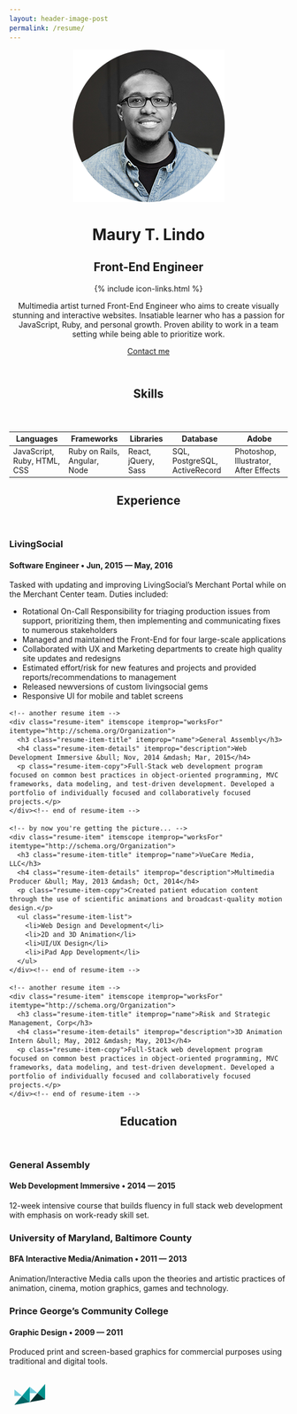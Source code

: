 ```yaml
---
layout: header-image-post
permalink: /resume/
---
```


<head lang="en">
  <meta charset="utf-8">
  <meta http-equiv="X-UA-Compatible" content="IE=edge">
  <meta name="viewport" content="width=device-width, initial-scale=1">
  <title>Maury Lindo's Resume</title>
  <meta name="description" content="Resume of Maury T. Lindo">
</head>

<div class="resume-wrapper" itemscope itemtype="http://schema.org/Person">
  <header class="resume-page-header">
    <!-- You can turn off the avatar in _config.yml by setting to false -->
    <img src="/img/headshot.png" alt="my photo" class="resume-avatar" itemprop="image">
    <!-- Your name is defined in the _config.yml file -->
    <h1 class="resume-header-name" itemprop="name">Maury T. Lindo</h1>
    <div class="resume-title-bar">
      <!-- Your title is also defined in the _config.yml file -->
      <h2 class="resume-header-title" itemprop="jobTitle">Front-End Engineer</h2>
      <!-- This is the markup for the icon links; moved out to an include because it's very verbose, and you shouldn't ever need to edit the markup (unless you want to re-order the icons); if you want to customize which links appear, define them in the _config.yml file -->
      {% include icon-links.html %}
    </div>
    <div class="resume-executive-summary" itemprop="description">
      <p class="resume-p">Multimedia artist turned Front-End Engineer who aims to create visually stunning and interactive websites. Insatiable learner who has a passion for JavaScript, Ruby, and personal growth. Proven ability to work in a team setting while being able to prioritize work.</p>
    </div>
    <a href="mailto:mo@cagedcrown.com" class="resume-contact-button" itemprop="email">Contact me</a>
    <!-- <a class="resume-contact-button-not-looking">I'm not looking for work right now.</a> -->
  </header>

  <!-- begin Skills -->
  <section class="resume-content-section">
    <header class="resume-section-header">
      <h2>Skills</h2>
    </header>
    <table class="skills-table">
      <thead>
        <tr>
          <th>Languages</th>
          <th>Frameworks</th>
          <th>Libraries</th>
          <th>Database</th>
          <th>Adobe</th>
        </tr>
      </thead>
      <tbody>
        <tr>
          <td data-label="Languages">JavaScript, Ruby, HTML, CSS</td>
          <td data-label="Frameworks">Ruby on Rails, Angular, Node</td>
          <td data-label="Libraries">React, jQuery, Sass</td>
          <td data-label="Database">SQL, PostgreSQL, ActiveRecord</td>
          <td data-label="Adobe">Photoshop, Illustrator, After Effects</td>
        </tr>
      </tbody>
    </table>
  </section>
  <!-- end Skills -->

  <!-- begin Experience -->
  <section class="resume-content-section">
    <header class="resume-section-header">
      <h2>Experience</h2>
    </header>
    <!-- Duplicate these resume-item elements and edit accordingly for each job you want to add here -->
    <div class="resume-item" itemscope itemprop="worksFor" itemtype="http://schema.org/Organization">
      <h3 class="resume-item-title" itemprop="name">LivingSocial</h3>
      <h4 class="resume-item-details" itemprop="description">Software Engineer &bull; Jun, 2015 &mdash; May, 2016</h4>
      <p class="resume-item-copy">Tasked with updating and improving LivingSocial’s Merchant Portal while on the Merchant Center team. Duties included:</p>
      <ul class="resume-item-list">
        <li>Rotational On-Call Responsibility for triaging production issues from support, prioritizing them, then implementing and communicating fixes to numerous stakeholders</li>
        <li>Managed and maintained the Front-End for four large-scale applications</li>
        <li>Collaborated with UX and Marketing departments to create high quality site updates and redesigns</li>
        <li>Estimated effort/risk for new features and projects and provided reports/recommendations to management</li>
        <li>Released newversions of custom livingsocial gems</li>
        <li>Responsive UI for mobile and tablet screens</li>
      </ul>
    </div><!-- end of resume-item -->

    <!-- another resume item -->
    <div class="resume-item" itemscope itemprop="worksFor" itemtype="http://schema.org/Organization">
      <h3 class="resume-item-title" itemprop="name">General Assembly</h3>
      <h4 class="resume-item-details" itemprop="description">Web Development Immersive &bull; Nov, 2014 &mdash; Mar, 2015</h4>
      <p class="resume-item-copy">Full-Stack web development program focused on common best practices in object-oriented programming, MVC frameworks, data modeling, and test-driven development. Developed a portfolio of individually focused and collaboratively focused projects.</p>
    </div><!-- end of resume-item -->

    <!-- by now you're getting the picture... -->
    <div class="resume-item" itemscope itemprop="worksFor" itemtype="http://schema.org/Organization">
      <h3 class="resume-item-title" itemprop="name">VueCare Media, LLC</h3>
      <h4 class="resume-item-details" itemprop="description">Multimedia Producer &bull; May, 2013 &mdash; Oct, 2014</h4>
      <p class="resume-item-copy">Created patient education content through the use of scientific animations and broadcast-quality motion design.</p>
      <ul class="resume-item-list">
        <li>Web Design and Development</li>
        <li>2D and 3D Animation</li>
        <li>UI/UX Design</li>
        <li>iPad App Development</li>
      </ul>
    </div><!-- end of resume-item -->

    <!-- another resume item -->
    <div class="resume-item" itemscope itemprop="worksFor" itemtype="http://schema.org/Organization">
      <h3 class="resume-item-title" itemprop="name">Risk and Strategic Management, Corp</h3>
      <h4 class="resume-item-details" itemprop="description">3D Animation Intern &bull; May, 2012 &mdash; May, 2013</h4>
      <p class="resume-item-copy">Full-Stack web development program focused on common best practices in object-oriented programming, MVC frameworks, data modeling, and test-driven development. Developed a portfolio of individually focused and collaboratively focused projects.</p>
    </div><!-- end of resume-item -->
  </section>
  <!-- end Experience -->

  <!-- begin Education -->
  <section class="resume-content-section">
    <header class="resume-section-header">
      <h2>Education</h2>
    </header>
    <div class="resume-item" itemscope itemprop="worksFor" itemtype="http://schema.org/CollegeOrUniversity">
      <h3 class="resume-item-title" itemprop="name">General Assembly</h3>
      <h4 class="resume-item-details" itemprop="description">Web Development Immersive &bull; 2014 &mdash; 2015</h4>
      <p class="resume-item-copy">12-week intensive course that builds fluency in full stack web development with emphasis on work-ready skill set.</p>
    </div>
    <div class="resume-item" itemscope itemprop="worksFor" itemtype="http://schema.org/CollegeOrUniversity">
      <h3 class="resume-item-title" itemprop="name">University of Maryland, Baltimore County</h3>
      <h4 class="resume-item-details" itemprop="description">BFA Interactive Media/Animation &bull; 2011 &mdash; 2013</h4>
      <p class="resume-item-copy">Animation/Interactive Media calls upon the theories and artistic practices of animation, cinema, motion graphics, games and technology.</p>
    </div>
    <div class="resume-item" itemscope itemprop="worksFor" itemtype="http://schema.org/CollegeOrUniversity">
      <h3 class="resume-item-title" itemprop="name">Prince George’s Community College</h3>
      <h4 class="resume-item-details" itemprop="description">Graphic Design &bull; 2009 &mdash; 2011</h4>
      <p class="resume-item-copy">Produced print and screen-based graphics for commercial purposes using traditional and digital tools.</p>
    </div>
  </section>
  <!-- end Education -->

  <!-- begin Projects -->
  <!-- <section class="resume-content-section">
    <header class="resume-section-header">
      <h2>Projects</h2>
    </header>
    <div class="resume-item">
      <h3 class="resume-item-title"><a href="http://donutlocator.io">donutfinder.io</a></h3>
      <h4 class="resume-item-details">Founder & Primary Developer &bull; 2012 &mdash; Present</h4>
      <p class="resume-item-copy">Donut Locator is an open source node/ember app that lets users find donuts within a defined radius from their home.</p>
    </div>
    <div class="resume-item">
      <h3 class="resume-item-title">Springfield Donut Eater's User Group</h3>
      <h4 class="resume-item-details">Co-Founder & Organizer &bull; 2007 &mdash; Present</h4>
      <p class="resume-item-copy">DEUG is a local monthly meetup in Springfield where we share all the latest tips and tricks for dat donut lifestyle. I organize the group, and typically eat most of the donuts.</p>
    </div>
  </section> -->
  <!-- end Projects -->

  <!-- begin Recognition -->
  <!-- <section class="resume-content-section">
    <header class="resume-section-header">
      <h2>Recognition</h2>
    </header>
    <div class="resume-item">
      <h3 class="resume-item-title" itemprop="award">Springfield Nuclear Power Plant</h3>
      <h4 class="resume-item-details">Outstanding Achievement &bull; 2010</h4>
      <p class="resume-item-copy">Awarded for stopping a nuclear meltdown, even though I also started it.</p>
    </div>
    <div class="resume-item">
      <h3 class="resume-item-title" itemprop="award">Duff Beer Customer of the year</h3>
      <h4 class="resume-item-details">1997 &mdash; 2001, 2003, 2008 &mdash; 2012</h4>
      <p class="resume-item-copy">Honored by <a href="https://en.wikipedia.org/wiki/Duff_Beer">Duff Beer</a> for being an outstanding customer several years straight. Qualifications included most beer consumed at a bar, most beer purchased, and most beer ralphed.</p>
    </div>
    <div class="resume-item">
      <h3 class="resume-item-title" itemprop="award">Moe's Patron of the Month</h3>
      <h4 class="resume-item-details">12/2001, 8/2004</h4>
      <p class="resume-item-copy">Specifically this prestigious awarded twice for stopping a robber with my belly.</p>
    </div>
  </section> -->
  <!-- end Recognition -->

  <!-- begin Associations -->
  <!-- <section class="resume-content-section">
    <header class="resume-section-header">
      <h2>Associations</h2>
    </header>
    <div class="resume-item">
      <h3 class="resume-item-title"><a href="http://beerfortheworld.com">Beer for the World</a></h3>
      <h4 class="resume-item-details">Volunteer &bull; 2008 &mdash; Present</h4>
      <p class="resume-item-copy">Organized fund drives and participated in fundraising events for the benefit of families in third world countries without proper access to malt beverages.</p>
    </div>
    <div class="resume-item">
      <h3 class="resume-item-title">Springfield Nuclear Workers Labor Union</h3>
      <h4 class="resume-item-details">Member in Good Standin &bull; 1994 &mdash; Present</h4>
      <p class="resume-item-copy">Founding member of the local nuclear workers labor union.</p>
    </div>
  </section> -->
  <!-- end Associations -->

  <!-- begin Links -->
  <!-- <section class="resume-content-section">
    <header class="resume-section-header">
      <h2>Additional Links</h2>
    </header>
    <div class="resume-item">
      <ul class="resume-item-list">
        <li><a href="#">Springfield Poker Club</a></li>
        <li><a href="#">Springfield Donut Eater's User Group</a></li>
      </ul>
    </div>
  </section> -->
  <!-- end Links -->

  <footer class="resume-page-footer">
    <div class="logo">
      <a href="/">
        <svg class="resume-footer-logo" xmlns="http://www.w3.org/2000/svg" xmlns:xlink="http://www.w3.org/1999/xlink" display="block" margin="auto" width="75" height="75" viewBox="0 0 2141.8 1471.8" enable-background="new 0 0 2141.8 1471.8" xml:space="preserve">
          <polygon fill="#009999" points="1059,1145 662.2,819.7 1059,351.5 1059,1145"/>
          <polygon fill="#76CEDE" points="265.4,494.4 662.2,819.7 265.2,819.7"/>
          <polygon fill="#006666" points="265.3,1288.7 662.2,819.7 1059,1145"/>
          <polygon fill="#008E89" points="1852.5,998.5 1455.7,675.6 1852.4,210.7"/>
          <polygon fill="#013333" points="1059,1145 1455.7,675.6 1852.5,998.5 1059,1145"/>
          <polygon fill="#76CEDE" points="1058.8,352.7 1455.7,675.6 1059,675.6"/>
        </svg>
      </a>
    </div>
  </footer>
</div>
